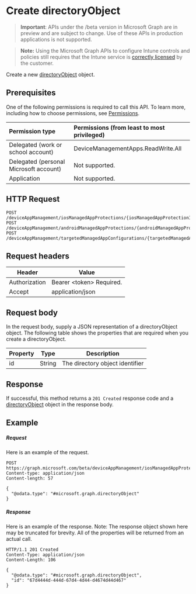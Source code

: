 ﻿# Create directoryObject

> **Important**: APIs under the /beta version in Microsoft Graph are in preview and are subject to change. Use of these APIs in production applications is not supported.

> **Note:** Using the Microsoft Graph APIs to configure Intune controls and policies still requires that the Intune service is [correctly licensed](https://go.microsoft.com/fwlink/?linkid=839381) by the customer.

Create a new [directoryObject](../resources/intune_mam_directoryobject.md) object.
## Prerequisites
One of the following permissions is required to call this API. To learn more, including how to choose permissions, see [Permissions](../../../concepts/permissions_reference.md).

|Permission type      | Permissions (from least to most privileged)              |
|:--------------------|:---------------------------------------------------------|
|Delegated (work or school account) | DeviceManagementApps.ReadWrite.All    |
|Delegated (personal Microsoft account) | Not supported.    |
|Application | Not supported. |

## HTTP Request
<!-- {
  "blockType": "ignored"
}
-->
```http
POST /deviceAppManagement/iosManagedAppProtections/{iosManagedAppProtectionId}/targetedSecurityGroups/
POST /deviceAppManagement/androidManagedAppProtections/{androidManagedAppProtectionId}/targetedSecurityGroups/
POST /deviceAppManagement/targetedManagedAppConfigurations/{targetedManagedAppConfigurationId}/targetedSecurityGroups/
```

## Request headers
|Header|Value|
|---|---|
|Authorization|Bearer &lt;token&gt; Required.|
|Accept|application/json|

## Request body
In the request body, supply a JSON representation of a directoryObject object.
The following table shows the properties that are required when you create a directoryObject.

|Property|Type|Description|
|---|---|---|
|id|String|The directory object identifier|

## Response

If successful, this method returns a `201 Created` response code and a [directoryObject](../resources/intune_mam_directoryobject.md) object in the response body.

## Example

##### Request

Here is an example of the request.
```http
POST https://graph.microsoft.com/beta/deviceAppManagement/iosManagedAppProtections/{iosManagedAppProtectionId}/targetedSecurityGroups/
Content-type: application/json
Content-length: 57

{
  "@odata.type": "#microsoft.graph.directoryObject"
}
```

##### Response

Here is an example of the response. Note: The response object shown here may be truncated for brevity. All of the properties will be returned from an actual call.
```http
HTTP/1.1 201 Created
Content-Type: application/json
Content-Length: 106

{
  "@odata.type": "#microsoft.graph.directoryObject",
  "id": "67d4444d-444d-67d4-4d44-d4674d44d467"
}
```



